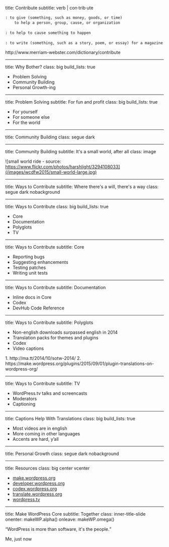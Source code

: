 title: Contribute
subtitle: verb | con·trib·ute 

    : to give (something, such as money, goods, or time) 
        to help a person, group, cause, or organization

    : to help to cause something to happen
      
    : to write (something, such as a story, poem, or essay) for a magazine

<footer class="source">http://www.merriam-webster.com/dictionary/contribute</footer>

---

title: Why Bother?
class: big
build_lists: true

* Problem Solving
* Community Building
* Personal Growth-ing

---

title: Problem Solving
subtitle: For fun and profit
class: big
build_lists: true

* For yourself
* For someone else
* For the world

---

title: Community Building
class: segue dark

---

title: Community Building
subtitle: It's a small world, after all
class: image

![small world ride - source: https://www.flickr.com/photos/harshlight/3294108033](/images/wcdfw2015/small-world-large.jpg)

---

title: Ways to Contribute
subtitle: Where there's a will, there's a way
class: segue dark nobackground

---

title: Ways to Contribute
class: big
build_lists: true

* Core
* Documentation
* Polyglots
* TV

---

title: Ways to Contribute
subtitle: Core

* Reporting bugs
* Suggesting enhancements
* Testing patches
* Writing unit tests

---

title: Ways to Contribute
subtitle: Documentation

* Inline docs in Core
* Codex
* DevHub Code Reference

---

title: Ways to Contribute
subtitle: Polyglots

* Non-english downloads surpassed english in 2014
* Translation packs for themes and plugins
* Codex
* Video captions

<footer class="source">
1. http://ma.tt/2014/10/sotw-2014/
2. https://make.wordpress.org/plugins/2015/09/01/plugin-translations-on-wordpress-org/
</footer>

---

title: Ways to Contribute
subtitle: TV

* WordPress.tv talks and screencasts
* Moderators
* Captioning

---

title: Captions Help With Translations
class: big
build_lists: true

* Most videos are in english
* More coming in other languages
* Accents are hard, y’all

---

title: Personal Growth
class: segue dark nobackground

---

title: Resources
class: big center vcenter

* [make.wordpress.org](https://make.wordpress.org/)
* [developer.wordpress.org](https://developer.wordpress.org/)
* [codex.wordpress.org](https://codex.wordpress.org/)
* [translate.wordpress.org](https://translate.wordpress.org/)
* [wordpress.tv](https://wordpress.tv/)

---

title: Make WordPress&nbsp;<span class="make-wp">Core</span>
subtitle: Together
class: inner-title-slide
onenter: makeWP.alpha()
onleave: makeWP.omega()

<q>WordPress is more than software, it's the people.</q>

<footer class="source">Me, just now</footer>
